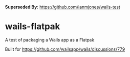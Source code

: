 **Superseded By:** https://github.com/ianmjones/wails-test

# wails-flatpak

A test of packaging a Wails app as a Flatpak

Built for https://github.com/wailsapp/wails/discussions/779
